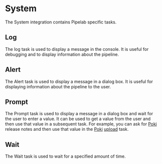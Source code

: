 # System

The System integration contains Pipelab specific tasks.

## Log
The log task is used to display a message in the console. It is useful for debugging and to display information about the pipeline.

## Alert
The Alert task is used to display a message in a dialog box. It is useful for displaying information about the pipeline to the user.

## Prompt

The Prompt task is used to display a message in a dialog box and wait for the user to enter a value.
It can be used to get a value from the user and then use that value in a subsequent task.
For example, you can ask for [Poki](https://poki.com) release notes and then use that value in the [Poki](/guide/integrations/poki.md) [upload](/guide/integrations/poki.md#upload) task.

## Wait

The Wait task is used to wait for a specified amount of time.